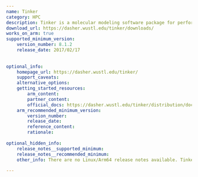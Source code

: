 ```yaml
---
name: Tinker
category: HPC
description: Tinker is a molecular modeling software package for performing molecular mechanics and dynamics simulations using force field methods.
download_url: https://dasher.wustl.edu/tinker/downloads/
works_on_arm: true
supported_minimum_version:
    version_number: 8.1.2
    release_date: 2017/02/17
 
 
optional_info:
    homepage_url: https://dasher.wustl.edu/tinker/
    support_caveats:
    alternative_options:
    getting_started_resources:
        arm_content:
        partner_content:
        official_docs: https://dasher.wustl.edu/tinker/distribution/doc/sphinx/tinker/_build/html/text/installation.html#building-your-own-executables
    arm_recommended_minimum_version:
        version_number:
        release_date:
        reference_content:
        rationale:
 
optional_hidden_info:
    release_notes__supported_minimum:
    release_notes__recommended_minimum:
    other_info: There are no Linux/Arm64 release notes available. Tinker version 8.1.2 can be built from source (tar) on Linux Arm64 platform via make.
 
---
```

